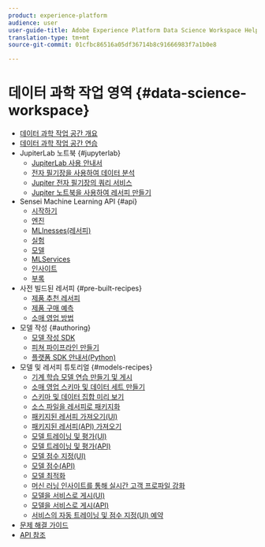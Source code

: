 ```yaml
---
product: experience-platform
audience: user
user-guide-title: Adobe Experience Platform Data Science Workspace Help
translation-type: tm+mt
source-git-commit: 01cfbc86516a05df36714b8c91666983f7a1b0e8

---
```



# 데이터 과학 작업 영역 {#data-science-workspace}

* [데이터 과학 작업 공간 개요](home.md)
* [데이터 과학 작업 공간 연습](walkthrough.md)
* JupiterLab 노트북 {#jupyterlab}
   * [JupiterLab 사용 안내서](jupyterlab/overview.md)
   * [전자 필기장을 사용하여 데이터 분석](jupyterlab/analyze-your-data.md)
   * [Jupiter 전자 필기장의 쿼리 서비스](jupyterlab/query-service.md)
   * [Jupiter 노트북을 사용하여 레서피 만들기](jupyterlab/create-a-recipe.md)
* Sensei Machine Learning API {#api}
   * [시작하기](api/getting-started.md)
   * [엔진](api/engines.md)
   * [MLInesses(레서피)](api/mlinstances.md)
   * [실험](api/experiments.md)
   * [모델](api/models.md)
   * [MLServices](api/mlservices.md)
   * [인사이트](api/insights.md)
   * [부록](api/appendix.md)
* 사전 빌드된 레서피 {#pre-built-recipes}
   * [제품 추천 레서피](pre-built-recipes/product-recommendations.md)
   * [제품 구매 예측](pre-built-recipes/product-purchase-prediction.md)
   * [소매 영업 방법](pre-built-recipes/retail-sales.md)
* 모델 작성 {#authoring}
   * [모델 작성 SDK](authoring/sdk.md)
   * [피쳐 파이프라인 만들기](authoring/feature-pipeline.md)
   * [플랫폼 SDK 안내서(Python)](authoring/platform-sdk.md)
* 모델 및 레서피 튜토리얼 {#models-recipes}
   * [기계 학습 모델 연습 만들기 및 게시](models-recipes/create-publish-model.md)
   * [소매 영업 스키마 및 데이터 세트 만들기](models-recipes/create-retails-sales-dataset.md)
   * [스키마 및 데이터 집합 미리 보기](models-recipes/preview-schema-data.md)
   * [소스 파일을 레서피로 패키지화](models-recipes/package-source-files-recipe.md)
   * [패키지된 레서피 가져오기(UI)](models-recipes/import-packaged-recipe-ui.md)
   * [패키지된 레서피(API) 가져오기](models-recipes/import-packaged-recipe-api.md)
   * [모델 트레이닝 및 평가(UI)](models-recipes/train-evaluate-model-ui.md)
   * [모델 트레이닝 및 평가(API)](models-recipes/train-evaluate-model-api.md)
   * [모델 점수 지정(UI)](models-recipes/score-model-ui.md)
   * [모델 점수(API)](models-recipes/score-model-api.md)
   * [모델 최적화](models-recipes/optimize-model.md)
   * [머신 러닝 인사이트를 통해 실시간 고객 프로파일 강화](models-recipes/enrich-profile.md)
   * [모델을 서비스로 게시(UI)](models-recipes/publish-model-service-ui.md)
   * [모델을 서비스로 게시(API)](models-recipes/publish-model-service-api.md)
   * [서비스의 자동 트레이닝 및 점수 지정(UI) 예약](models-recipes/schedule-models-ui.md)
* [문제 해결 가이드](troubleshooting-guide.md)
* [API 참조](https://www.adobe.io/apis/experienceplatform/home/api-reference.html#!acpdr/swagger-specs/sensei-ml-api.yaml)